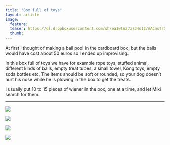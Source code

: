 ```yaml
---
title: "Box full of toys"
layout: article
image:
  feature:
  teaser: https://dl.dropboxusercontent.com/sh/ea1wtnz7z734o12/AACnsTr55GZmVmK7fliyH-hXa/aktivointi/lelulaatikko/DSC30079-245px.jpg
  thumb:
---
```


At first I thought of making a ball pool in the cardboard box, but the balls would have cost about 50 euros so I ended up improvising.

In this box full of toys we have for example rope toys, stuffed animal, different kinds of balls, empty treat tubes, a small towel, Kong toys, empty soda bottles etc. The items should be soft or rounded, so your dog doesn’t hurt his nose while he is plowing in the box to get the treats.

I usually put 10 to 15 pieces of wiener in the box, one at a time, and let Miki search for them.

---

[![](https://dl.dropboxusercontent.com/sh/ea1wtnz7z734o12/AAA5f0Ivp8OwWDl_f8bVnkkba/aktivointi/lelulaatikko/DSC29380_2-800px.jpg)](https://dl.dropboxusercontent.com/sh/ea1wtnz7z734o12/AADNI0Yyb_6vyS0ATurH4DNpa/aktivointi/lelulaatikko/DSC29380_2.jpg)

[![](https://dl.dropboxusercontent.com/sh/ea1wtnz7z734o12/AADwU2d0x1CzLg72gdlHaoYZa/aktivointi/lelulaatikko/DSC30079_2-800px.jpg)](https://dl.dropboxusercontent.com/sh/ea1wtnz7z734o12/AADCb4aelWBvcHCwuvcpywPTa/aktivointi/lelulaatikko/DSC30079_2.jpg)

[![](https://dl.dropboxusercontent.com/sh/ea1wtnz7z734o12/AAB0H4eX7fbVY2UV5VSpStCTa/aktivointi/lelulaatikko/DSC30084_2-800px.jpg)](https://dl.dropboxusercontent.com/sh/ea1wtnz7z734o12/AABrhlaVjkOc8chUZPfAMnNqa/aktivointi/lelulaatikko/DSC30084_2.jpg)

[![](https://dl.dropboxusercontent.com/sh/ea1wtnz7z734o12/AAAGezevVUp--2S51NtMKCvpa/aktivointi/lelulaatikko/DSC26654_2-800px.jpg)](https://dl.dropboxusercontent.com/sh/ea1wtnz7z734o12/AADgGbUpC4e6942qZcaGrj3ia/aktivointi/lelulaatikko/DSC26654_2.jpg)
